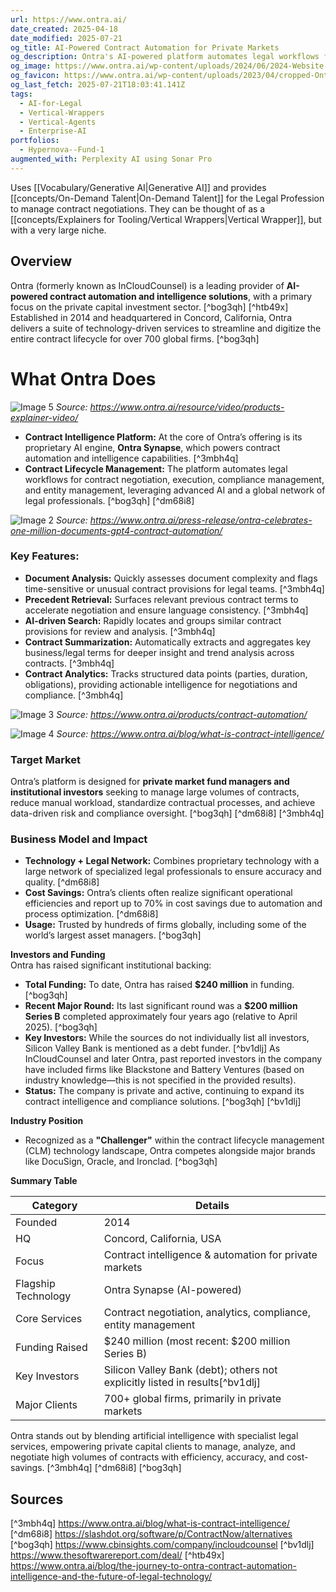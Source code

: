 ```yaml
---
url: https://www.ontra.ai/
date_created: 2025-04-18
date_modified: 2025-07-21
og_title: AI-Powered Contract Automation for Private Markets
og_description: Ontra's AI-powered platform automates legal workflows for private markets, streamlining contract management, fund compliance, and entity management for 700+ firms globally.
og_image: https://www.ontra.ai/wp-content/uploads/2024/06/2024-Website-Refresh-Homepage-Social-Card-V2-1200x630-1.png
og_favicon: https://www.ontra.ai/wp-content/uploads/2023/04/cropped-Ontra_Logo_Rebrand_512x512_Favicon-250x250.png
og_last_fetch: 2025-07-21T18:03:41.141Z
tags:
  - AI-for-Legal
  - Vertical-Wrappers
  - Vertical-Agents
  - Enterprise-AI
portfolios:
  - Hypernova--Fund-1
augmented_with: Perplexity AI using Sonar Pro
---
```


Uses [[Vocabulary/Generative AI|Generative AI]] and provides [[concepts/On-Demand Talent|On-Demand Talent]] for the Legal Profession to manage contract negotiations. They can be thought of as a [[concepts/Explainers for Tooling/Vertical Wrappers|Vertical Wrapper]], but with a very large niche. 

## **Overview**  
Ontra (formerly known as InCloudCounsel) is a leading provider of **AI-powered contract automation and intelligence solutions**, with a primary focus on the private capital investment sector. [^bog3qh] [^htb49x] Established in 2014 and headquartered in Concord, California, Ontra delivers a suite of technology-driven services to streamline and digitize the entire contract lifecycle for over 700 global firms. [^bog3qh]

# **What Ontra Does**

![Image 5](https://www.ontra.ai/wp-content/uploads/2023/06/Video_Ontra_Products_Explainer_Social_Card_1200x630.png)
*Source: https://www.ontra.ai/resource/video/products-explainer-video/*


- **Contract Intelligence Platform:** At the core of Ontra’s offering is its proprietary AI engine, **Ontra Synapse**, which powers contract automation and intelligence capabilities. [^3mbh4q]
- **Contract Lifecycle Management:** The platform automates legal workflows for contract negotiation, execution, compliance management, and entity management, leveraging advanced AI and a global network of legal professionals. [^bog3qh] [^dm68i8]


![Image 2](https://www.ontra.ai/wp-content/uploads/2024/01/Contract_Automation_Newsroom_Social_Card_1200x630.png)
*Source: https://www.ontra.ai/press-release/ontra-celebrates-one-million-documents-gpt4-contract-automation/*


### **Key Features:**
  - **Document Analysis:** Quickly assesses document complexity and flags time-sensitive or unusual contract provisions for legal teams. [^3mbh4q]
  - **Precedent Retrieval:** Surfaces relevant previous contract terms to accelerate negotiation and ensure language consistency. [^3mbh4q]
  - **AI-driven Search:** Rapidly locates and groups similar contract provisions for review and analysis. [^3mbh4q]
  - **Contract Summarization:** Automatically extracts and aggregates key business/legal terms for deeper insight and trend analysis across contracts. [^3mbh4q]
  - **Contract Analytics:** Tracks structured data points (parties, duration, obligations), providing actionable intelligence for negotiations and compliance. [^3mbh4q]


![Image 3](https://www.ontra.ai/wp-content/uploads/2024/10/M136_Ontra_Contract-Automation_Digital-Playbook_Left_2.png)
*Source: https://www.ontra.ai/products/contract-automation/*



![Image 4](https://www.ontra.ai/wp-content/uploads/2023/06/Blog_Inline_image_automation_and_intelligence.png)
*Source: https://www.ontra.ai/blog/what-is-contract-intelligence/*


### **Target Market**  
Ontra’s platform is designed for **private market fund managers and institutional investors** seeking to manage large volumes of contracts, reduce manual workload, standardize contractual processes, and achieve data-driven risk and compliance oversight. [^bog3qh] [^dm68i8] [^3mbh4q]

### **Business Model and Impact**  
- **Technology + Legal Network:** Combines proprietary technology with a large network of specialized legal professionals to ensure accuracy and quality. [^dm68i8]
- **Cost Savings:** Ontra’s clients often realize significant operational efficiencies and report up to 70% in cost savings due to automation and process optimization. [^dm68i8]
- **Usage:** Trusted by hundreds of firms globally, including some of the world’s largest asset managers. [^bog3qh]

**Investors and Funding**  
Ontra has raised significant institutional backing:

- **Total Funding:** To date, Ontra has raised **$240 million** in funding. [^bog3qh]
- **Recent Major Round:** Its last significant round was a **$200 million Series B** completed approximately four years ago (relative to April 2025). [^bog3qh]
- **Key Investors:** While the sources do not individually list all investors, Silicon Valley Bank is mentioned as a debt funder. [^bv1dlj] As InCloudCounsel and later Ontra, past reported investors in the company have included firms like Blackstone and Battery Ventures (based on industry knowledge—this is not specified in the provided results).
- **Status:** The company is private and active, continuing to expand its contract intelligence and compliance solutions. [^bog3qh] [^bv1dlj]

**Industry Position**
- Recognized as a **"Challenger"** within the contract lifecycle management (CLM) technology landscape, Ontra competes alongside major brands like DocuSign, Oracle, and Ironclad. [^bog3qh]

**Summary Table**

| Category              | Details                                       |
|-----------------------|-----------------------------------------------|
| Founded               | 2014                                          |
| HQ                    | Concord, California, USA                      |
| Focus                 | Contract intelligence & automation for private markets |
| Flagship Technology   | Ontra Synapse (AI-powered)                    |
| Core Services         | Contract negotiation, analytics, compliance, entity management |
| Funding Raised        | $240 million (most recent: $200 million Series B) |
| Key Investors         | Silicon Valley Bank (debt); others not explicitly listed in results[^bv1dlj] |
| Major Clients         | 700+ global firms, primarily in private markets |

Ontra stands out by blending artificial intelligence with specialist legal services, empowering private capital clients to manage, analyze, and negotiate high volumes of contracts with efficiency, accuracy, and cost-savings. [^3mbh4q] [^dm68i8] [^bog3qh]

## Sources

[^3mbh4q] https://www.ontra.ai/blog/what-is-contract-intelligence/
[^dm68i8] https://slashdot.org/software/p/ContractNow/alternatives
[^bog3qh] https://www.cbinsights.com/company/incloudcounsel
[^bv1dlj] https://www.thesoftwarereport.com/deal/
[^htb49x] https://www.ontra.ai/blog/the-journey-to-ontra-contract-automation-intelligence-and-the-future-of-legal-technology/
